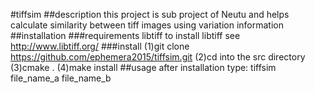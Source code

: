 #tiffsim
##description
this project is sub project of Neutu and helps calculate similarity between tiff images using variation information
##installation
###requirements
    libtiff 
    to install libtiff  see  http://www.libtiff.org/
###install
    (1)git clone https://github.com/ephemera2015/tiffsim.git
    (2)cd into the src directory
    (3)cmake .
    (4)make install
##usage
    after installation
    type:
    tiffsim file_name_a file_name_b
    
